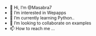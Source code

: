 - 👋 Hi, I’m @Masabra7
- 👀 I’m interested in Wepapps
- 🌱 I’m currently learning Python..
- 💞️ I’m looking to collaborate on examples
- 📫 How to reach me ...

<!---
Masabra7/Masabra7 is a ✨ special ✨ repository because its `README.md` (this file) appears on your GitHub profile.
You can click the Preview link to take a look at your changes.
--->

